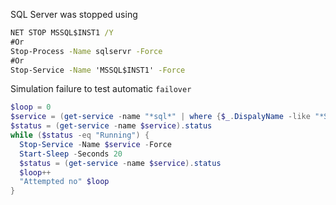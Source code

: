 SQL Server was stopped using

```cmd
NET STOP MSSQL$INST1 /Y
#Or
Stop-Process -Name sqlservr -Force
#Or
Stop-Service -Name 'MSSQL$INST1' -Force
```

Simulation failure to test automatic `failover`

```powershell
$loop = 0
$service = (get-service -name "*sql*" | where {$_.DispalyName -like "*SQL Server (*"}).name
$status = (get-service -name $service).status
while ($status -eq "Running") {
  Stop-Service -Name $service -Force
  Start-Sleep -Seconds 20
  $status = (get-service -name $service).status
  $loop++
  "Attempted no" $loop
}
```
